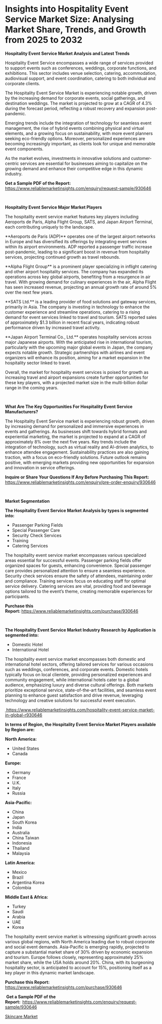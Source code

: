 <p><h1>Insights into Hospitality Event Service Market Size: Analysing Market Share, Trends, and Growth from 2025 to 2032</h1></p><p><strong>Hospitality Event Service Market Analysis and Latest Trends</strong></p>
<p><p>Hospitality Event Service encompasses a wide range of services provided to support events such as conferences, weddings, corporate functions, and exhibitions. This sector includes venue selection, catering, accommodation, audiovisual support, and event coordination, catering to both individual and corporate clients. </p><p>The Hospitality Event Service Market is experiencing notable growth, driven by the increasing demand for corporate events, social gatherings, and destination weddings. The market is projected to grow at a CAGR of 4.3% during the forecast period, reflecting a robust recovery and expansion post-pandemic. </p><p>Emerging trends include the integration of technology for seamless event management, the rise of hybrid events combining physical and virtual elements, and a growing focus on sustainability, with more event planners seeking eco-friendly options. Moreover, personalized experiences are becoming increasingly important, as clients look for unique and memorable event components. </p><p>As the market evolves, investments in innovative solutions and customer-centric services are essential for businesses aiming to capitalize on the growing demand and enhance their competitive edge in this dynamic industry.</p></p>
<p><strong>Get a Sample PDF of the Report:&nbsp;</strong> <a href="https://www.reliablemarketinsights.com/enquiry/request-sample/930646?utm_campaign=2532&utm_medium=2&utm_source=Github&utm_content=ia&utm_term=21032025&utm_id=hospitality-event-service">https://www.reliablemarketinsights.com/enquiry/request-sample/930646</a></p>
<p>&nbsp;</p>
<p><strong>Hospitality Event Service Major Market Players</strong></p>
<p><p>The hospitality event service market features key players including Aeroports de Paris, Alpha Flight Group, SATS, and Japan Airport Terminal, each contributing uniquely to the landscape.</p><p>**Aeroports de Paris (ADP)** operates one of the largest airport networks in Europe and has diversified its offerings by integrating event services within its airport environments. ADP reported a passenger traffic increase post-pandemic, leading to a significant boost in revenue from hospitality services, projecting continued growth as travel rebounds.</p><p>**Alpha Flight Group** is a prominent player specializing in inflight catering and other airport hospitality services. The company has expanded its operations across key global airports, benefiting from a resurgence in air travel. With growing demand for culinary experiences in the air, Alpha Flight has seen increased revenue, projecting an annual growth rate of around 5% over the next few years.</p><p>**SATS Ltd.** is a leading provider of food solutions and gateway services, primarily in Asia. The company is investing in technology to enhance the customer experience and streamline operations, catering to a rising demand for event services linked to travel and tourism. SATS reported sales of approximately $1.3 billion in recent fiscal years, indicating robust performance driven by increased travel activity.</p><p>**Japan Airport Terminal Co., Ltd.** operates hospitality services across major Japanese airports. With the anticipated rise in international tourism, particularly with the upcoming major global events in Japan, the company expects notable growth. Strategic partnerships with airlines and event organizers will enhance its position, aiming for a market expansion in the hospitality sector linked to travel.</p><p>Overall, the market for hospitality event services is poised for growth as increasing travel and airport expansions create further opportunities for these key players, with a projected market size in the multi-billion dollar range in the coming years.</p></p>
<p>&nbsp;</p>
<p><strong>What Are The Key Opportunities For Hospitality Event Service Manufacturers?</strong></p>
<p><p>The Hospitality Event Service market is experiencing robust growth, driven by increasing demand for personalized and immersive experiences in events and gatherings. As businesses shift towards hybrid formats and experiential marketing, the market is projected to expand at a CAGR of approximately 8% over the next five years. Key trends include the integration of technology, such as virtual reality and AI-driven analytics, to enhance attendee engagement. Sustainability practices are also gaining traction, with a focus on eco-friendly solutions. Future outlook remains positive, with emerging markets providing new opportunities for expansion and innovation in service offerings.</p></p>
<p><strong>Inquire or Share Your Questions If Any Before Purchasing This Report:</strong> <a href="https://www.reliablemarketinsights.com/enquiry/pre-order-enquiry/930646?utm_campaign=2532&utm_medium=2&utm_source=Github&utm_content=ia&utm_term=21032025&utm_id=hospitality-event-service">https://www.reliablemarketinsights.com/enquiry/pre-order-enquiry/930646</a></p>
<p>&nbsp;</p>
<p><strong>Market Segmentation</strong></p>
<p><strong>The Hospitality Event Service Market Analysis by types is segmented into:</strong></p>
<p><ul><li>Passenger Parking Fields</li><li>Special Passenger Care</li><li>Security Check Services</li><li>Training</li><li>Catering Services</li></ul></p>
<p><p>The hospitality event service market encompasses various specialized areas essential for successful events. Passenger parking fields offer organized spaces for guests, enhancing convenience. Special passenger care provides personalized attention to ensure a seamless experience. Security check services ensure the safety of attendees, maintaining order and compliance. Training services focus on educating staff for optimal service delivery. Catering services are vital, providing food and beverage options tailored to the event’s theme, creating memorable experiences for participants.</p></p>
<p><strong>Purchase this Report:&nbsp;</strong><a href="https://www.reliablemarketinsights.com/purchase/930646?utm_campaign=2532&utm_medium=2&utm_source=Github&utm_content=ia&utm_term=21032025&utm_id=hospitality-event-service">https://www.reliablemarketinsights.com/purchase/930646</a></p>
<p>&nbsp;</p>
<p><strong>The Hospitality Event Service Market Industry Research by Application is segmented into:</strong></p>
<p><ul><li>Domestic Hotel</li><li>International Hotel</li></ul></p>
<p><p>The hospitality event service market encompasses both domestic and international hotel sectors, offering tailored services for various occasions such as weddings, conferences, and corporate events. Domestic hotels typically focus on local clientele, providing personalized experiences and community engagement, while international hotels cater to a global audience, emphasizing luxury and diverse cultural offerings. Both markets prioritize exceptional service, state-of-the-art facilities, and seamless event planning to enhance guest satisfaction and drive revenue, leveraging technology and creative solutions for successful event execution.</p></p>
<p><a href="https://www.reliablemarketinsights.com/hospitality-event-service-market-in-global-r930646?utm_campaign=2532&utm_medium=2&utm_source=Github&utm_content=ia&utm_term=21032025&utm_id=hospitality-event-service">&nbsp;https://www.reliablemarketinsights.com/hospitality-event-service-market-in-global-r930646</a></p>
<p><strong>In terms of Region, the Hospitality Event Service Market Players available by Region are:</strong></p>
<p>
    <p> <strong> North America: </strong>
        <ul>
            <li>United States</li>
            <li>Canada</li>
        </ul>
        </p> 
    <p> <strong> Europe: </strong>
        <ul>
            <li>Germany</li>
            <li>France</li>
            <li>U.K.</li>
            <li>Italy</li>
            <li>Russia</li>
        </ul>
        </p> 
    <p> <strong> Asia-Pacific: </strong>
        <ul>
            <li>China</li>
            <li>Japan</li>
            <li>South Korea</li>
            <li>India</li>
            <li>Australia</li>
            <li>China Taiwan</li>
            <li>Indonesia</li>
            <li>Thailand</li>
            <li>Malaysia</li>
        </ul>
        </p> 
    <p> <strong> Latin America: </strong>
        <ul>
            <li>Mexico</li>
            <li>Brazil</li>
            <li>Argentina Korea</li>
            <li>Colombia</li>
        </ul>
        </p> 
    <p> <strong> Middle East & Africa: </strong>
        <ul>
            <li>Turkey</li>
            <li>Saudi</li>
            <li>Arabia</li>
            <li>UAE</li>
            <li>Korea</li>
        </ul>
    </p>
    </p>
<p><p>The hospitality event service market is witnessing significant growth across various global regions, with North America leading due to robust corporate and social event demands. Asia-Pacific is emerging rapidly, projected to capture a substantial market share of 30% driven by economic expansion and tourism. Europe follows closely, representing approximately 25% market share, while the USA holds around 20%. China, with its burgeoning hospitality sector, is anticipated to account for 15%, positioning itself as a key player in this dynamic market landscape.</p></p>
<p><strong>Purchase this Report: </strong><a href="https://www.reliablemarketinsights.com/purchase/930646?utm_campaign=2532&utm_medium=2&utm_source=Github&utm_content=ia&utm_term=21032025&utm_id=hospitality-event-service">https://www.reliablemarketinsights.com/purchase/930646</a></p>
<p>&nbsp;<strong>Get a Sample PDF of the Report:&nbsp;&nbsp;</strong><a href="https://www.reliablemarketinsights.com/enquiry/request-sample/930646?utm_campaign=2532&utm_medium=2&utm_source=Github&utm_content=ia&utm_term=21032025&utm_id=hospitality-event-service">https://www.reliablemarketinsights.com/enquiry/request-sample/930646</a></p>
<p><strong></strong></p>
<p><p><a href="https://github.com/mayabungard8092/Market-Research-Report-List-1/blob/main/skincare-market.md?utm_campaign=2532&utm_medium=2&utm_source=Github&utm_content=ia&utm_term=21032025&utm_id=hospitality-event-service">Skincare Market</a></p></p>